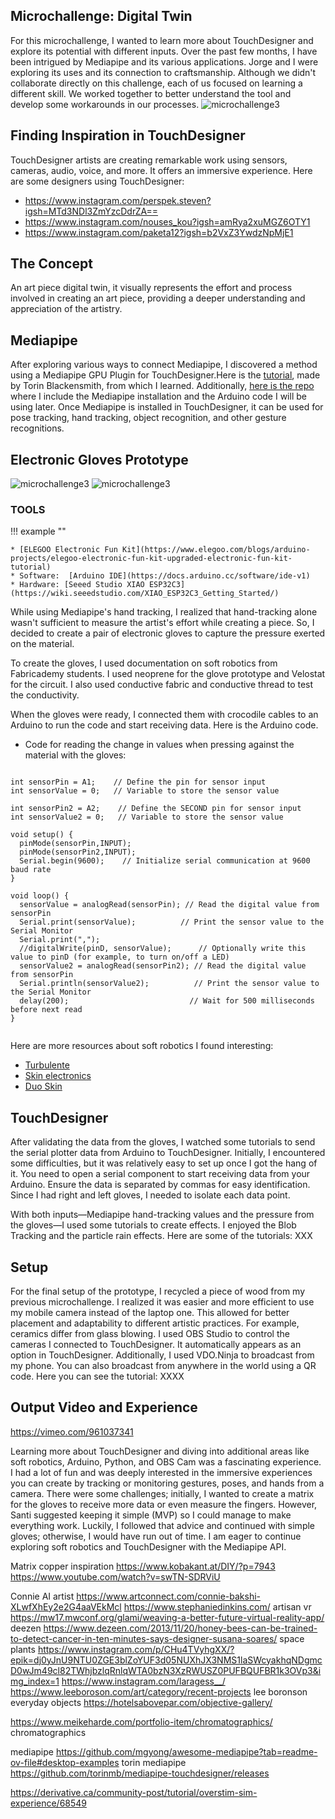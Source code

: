 ## Microchallenge: Digital Twin
For this microchallenge, I wanted to learn more about TouchDesigner and explore its potential with different inputs. Over the past few months, I have been intrigued by Mediapipe and its various applications. Jorge and I were exploring its uses and its connection to craftsmanship. Although we didn't collaborate directly on this challenge, each of us focused on learning a different skill. We worked together to better understand the tool and develop some workarounds in our processes.
![microchallenge3](../images/micro1.png)


## Finding Inspiration in TouchDesigner
TouchDesigner artists are creating remarkable work using sensors, cameras, audio, voice, and more. It offers an immersive experience. Here are some designers using TouchDesigner:
- https://www.instagram.com/perspek.steven?igsh=MTd3NDl3ZmYzcDdrZA==
- https://www.instagram.com/nouses_kou?igsh=amRya2xuMGZ6OTY1
- https://www.instagram.com/paketa12?igsh=b2VxZ3YwdzNpMjE1

## The Concept
An art piece digital twin, it visually represents the effort and process involved in creating an art piece, providing a deeper understanding and appreciation of the artistry.

## Mediapipe
After exploring various ways to connect Mediapipe, I discovered a method using a Mediapipe GPU Plugin for TouchDesigner.Here is the [tutorial](https://www.youtube.com/watch?v=Cx4Ellaj6kk), made by Torin Blackensmith, from which I learned. Additionally, [here is the repo](https://github.com/vania-bisbal/mediapipe_api) where I include the Mediapipe installation and the Arduino code I will be using later. Once Mediapipe is installed in TouchDesigner, it can be used for pose tracking, hand tracking, object recognition, and other gesture recognitions.

## Electronic Gloves Prototype
![microchallenge3](../images/electronicgloves.jpeg)
![microchallenge3](../images/gloves.jpeg)
### TOOLS

!!! example ""

    * [ELEGOO Electronic Fun Kit](https://www.elegoo.com/blogs/arduino-projects/elegoo-electronic-fun-kit-upgraded-electronic-fun-kit-tutorial) 
    * Software:  [Arduino IDE](https://docs.arduino.cc/software/ide-v1)
    * Hardware: [Seeed Studio XIAO ESP32C3](https://wiki.seeedstudio.com/XIAO_ESP32C3_Getting_Started/)


While using Mediapipe's hand tracking, I realized that hand-tracking alone wasn't sufficient to measure the artist's effort while creating a piece. So, I decided to create a pair of electronic gloves to capture the pressure exerted on the material.

To create the gloves, I used documentation on soft robotics from Fabricademy students. I used neoprene for the glove prototype and Velostat for the circuit. I also used conductive fabric and conductive thread to test the conductivity.

When the gloves were ready, I connected them with crocodile cables to an Arduino to run the code and start receiving data. Here is the Arduino code.

* Code for reading the change in values when pressing against the material with the gloves:

```

int sensorPin = A1;    // Define the pin for sensor input
int sensorValue = 0;   // Variable to store the sensor value

int sensorPin2 = A2;    // Define the SECOND pin for sensor input
int sensorValue2 = 0;   // Variable to store the sensor value

void setup() {
  pinMode(sensorPin,INPUT);
  pinMode(sensorPin2,INPUT);
  Serial.begin(9600);    // Initialize serial communication at 9600 baud rate
}

void loop() {
  sensorValue = analogRead(sensorPin); // Read the digital value from sensorPin
  Serial.print(sensorValue);          // Print the sensor value to the Serial Monitor
  Serial.print(",");
  //digitalWrite(pinD, sensorValue);      // Optionally write this value to pinD (for example, to turn on/off a LED)
  sensorValue2 = analogRead(sensorPin2); // Read the digital value from sensorPin
  Serial.println(sensorValue2);          // Print the sensor value to the Serial Monitor
  delay(200);                           // Wait for 500 milliseconds before next read
}


```


Here are more resources about soft robotics I found interesting:
- [Turbulente](https://turbulente.net/transceptor-cam)
- [Skin electronics](https://cheme.stanford.edu/layers-self-healing-electronic-skin-realign-autonomously-when-cut)
- [Duo Skin](https://duoskin.media.mit.edu/)

## TouchDesigner
After validating the data from the gloves, I watched some tutorials to send the serial plotter data from Arduino to TouchDesigner. Initially, I encountered some difficulties, but it was relatively easy to set up once I got the hang of it. You need to open a serial component to start receiving data from your Arduino. Ensure the data is separated by commas for easy identification. Since I had right and left gloves, I needed to isolate each data point.

With both inputs—Mediapipe hand-tracking values and the pressure from the gloves—I used some tutorials to create effects. I enjoyed the Blob Tracking and the particle rain effects. Here are some of the tutorials: XXX

## Setup
For the final setup of the prototype, I recycled a piece of wood from my previous microchallenge. I realized it was easier and more efficient to use my mobile camera instead of the laptop one. This allowed for better placement and adaptability to different artistic practices. For example, ceramics differ from glass blowing. I used OBS Studio to control the cameras I connected to TouchDesigner. It automatically appears as an option in TouchDesigner. Additionally, I used VDO.Ninja to broadcast from my phone. You can also broadcast from anywhere in the world using a QR code. Here you can see the tutorial: XXXX

## Output Video and Experience
https://vimeo.com/961037341

Learning more about TouchDesigner and diving into additional areas like soft robotics, Arduino, Python, and OBS Cam was a fascinating experience. I had a lot of fun and was deeply interested in the immersive experiences you can create by tracking or monitoring gestures, poses, and hands from a camera. There were some challenges; initially, I wanted to create a matrix for the gloves to receive more data or even measure the fingers. However, Santi suggested keeping it simple (MVP) so I could manage to make everything work. Luckily, I followed that advice and continued with simple gloves; otherwise, I would have run out of time. I am eager to continue exploring soft robotics and TouchDesigner with the Mediapipe API.

Matrix copper inspiration https://www.kobakant.at/DIY/?p=7943
https://www.youtube.com/watch?v=swTN-SDRViU

Connie AI artist
https://www.artconnect.com/connie-bakshi-XLwfXhEy2e2G4aaVEkMcl
https://www.stephaniedinkins.com/
artisan vr https://mw17.mwconf.org/glami/weaving-a-better-future-virtual-reality-app/
deezen https://www.dezeen.com/2013/11/20/honey-bees-can-be-trained-to-detect-cancer-in-ten-minutes-says-designer-susana-soares/
space plants https://www.instagram.com/p/CHu4TVyhgXX/?epik=dj0yJnU9NTU0ZGE3blZoYUF3d05NUXhJX3NMS1laSWcyakhqNDgmcD0wJm49cl82TWhjbzlqRnlqWTA0bzN3XzRWUSZ0PUFBQUFBR1k3OVp3&img_index=1
https://www.instagram.com/laragess__/
https://www.leeboroson.com/art/category/recent-projects lee boronson
everyday objects https://hotelsabovepar.com/objective-gallery/

https://www.meikeharde.com/portfolio-item/chromatographics/ chromatographics

mediapipe https://github.com/mgyong/awesome-mediapipe?tab=readme-ov-file#desktop-examples
torin mediapipe https://github.com/torinmb/mediapipe-touchdesigner/releases

https://derivative.ca/community-post/tutorial/overstim-sim-experience/68549